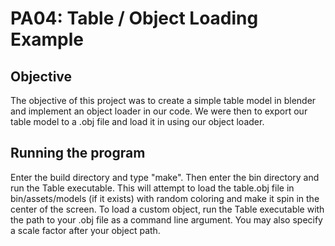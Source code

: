 # PA04: Table / Object Loading Example

## Objective
The objective of this project was to create a simple table model in blender and implement an object loader in our code. We were then to export our table model to a .obj file and load it in using our object loader.

## Running the program
Enter the build directory and type "make". Then enter the bin directory and run the Table executable. This will attempt to load the table.obj file in bin/assets/models (if it exists) with random coloring and make it spin in the center of the screen. To load a custom object, run the Table executable with the path to your .obj file as a command line argument. You may also specify a scale factor after your object path.
